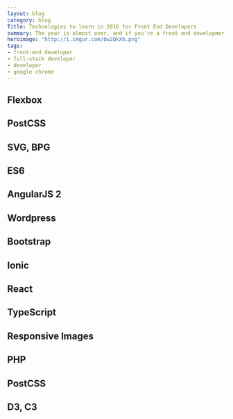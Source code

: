 ```yaml
---
layout: blog
category: blog
Title: Technologies to learn in 2016 for Front End Developers
summary: The year is almost over, and if you're a front end developmer, it's time to start thinking about what you should be focusing on in the new year. Let's take a look at several technologies that you should check out in the next year.
heroimage: "http://i.imgur.com/bw2QkXh.png"
tags:
- front-end developer
- full-stack developer
- developer
- google chrome
---
```


## Flexbox
## PostCSS
## SVG, BPG
## ES6
## AngularJS 2
## Wordpress
## Bootstrap
## Ionic
## React
## TypeScript
## Responsive Images
## PHP
## PostCSS
## D3, C3
